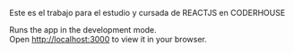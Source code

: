 Este es el trabajo para el estudio y cursada de REACTJS en CODERHOUSE




Runs the app in the development mode.\
Open [http://localhost:3000](http://localhost:3000) to view it in your browser.

